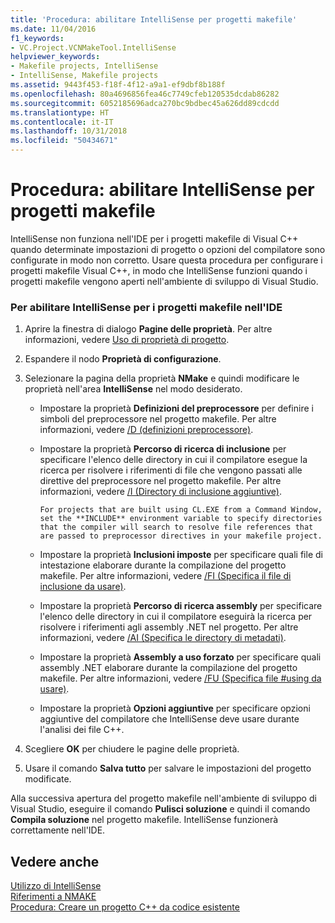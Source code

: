 ```yaml
---
title: 'Procedura: abilitare IntelliSense per progetti makefile'
ms.date: 11/04/2016
f1_keywords:
- VC.Project.VCNMakeTool.IntelliSense
helpviewer_keywords:
- Makefile projects, IntelliSense
- IntelliSense, Makefile projects
ms.assetid: 9443f453-f18f-4f12-a9a1-ef9dbf8b188f
ms.openlocfilehash: 80a4696856fea46c7749cfeb120535dcdab86282
ms.sourcegitcommit: 6052185696adca270bc9bdbec45a626dd89cdcdd
ms.translationtype: HT
ms.contentlocale: it-IT
ms.lasthandoff: 10/31/2018
ms.locfileid: "50434671"
---
```

# <a name="how-to-enable-intellisense-for-makefile-projects"></a>Procedura: abilitare IntelliSense per progetti makefile

IntelliSense non funziona nell'IDE per i progetti makefile di Visual C++ quando determinate impostazioni di progetto o opzioni del compilatore sono configurate in modo non corretto. Usare questa procedura per configurare i progetti makefile Visual C++, in modo che IntelliSense funzioni quando i progetti makefile vengono aperti nell'ambiente di sviluppo di Visual Studio.

### <a name="to-enable-intellisense-for-makefile-projects-in-the-ide"></a>Per abilitare IntelliSense per i progetti makefile nell'IDE

1. Aprire la finestra di dialogo **Pagine delle proprietà**. Per altre informazioni, vedere [Uso di proprietà di progetto](../ide/working-with-project-properties.md).

1. Espandere il nodo **Proprietà di configurazione**.

1. Selezionare la pagina della proprietà **NMake** e quindi modificare le proprietà nell'area **IntelliSense** nel modo desiderato.

   - Impostare la proprietà **Definizioni del preprocessore** per definire i simboli del preprocessore nel progetto makefile. Per altre informazioni, vedere [/D (definizioni preprocessore)](../build/reference/d-preprocessor-definitions.md).

   - Impostare la proprietà **Percorso di ricerca di inclusione** per specificare l'elenco delle directory in cui il compilatore esegue la ricerca per risolvere i riferimenti di file che vengono passati alle direttive del preprocessore nel progetto makefile. Per altre informazioni, vedere [/I (Directory di inclusione aggiuntive)](../build/reference/i-additional-include-directories.md).

         For projects that are built using CL.EXE from a Command Window, set the **INCLUDE** environment variable to specify directories that the compiler will search to resolve file references that are passed to preprocessor directives in your makefile project.

   - Impostare la proprietà **Inclusioni imposte** per specificare quali file di intestazione elaborare durante la compilazione del progetto makefile. Per altre informazioni, vedere [/FI (Specifica il file di inclusione da usare)](../build/reference/fi-name-forced-include-file.md).

   - Impostare la proprietà **Percorso di ricerca assembly** per specificare l'elenco delle directory in cui il compilatore eseguirà la ricerca per risolvere i riferimenti agli assembly .NET nel progetto. Per altre informazioni, vedere [/AI (Specifica le directory di metadati)](../build/reference/ai-specify-metadata-directories.md).

   - Impostare la proprietà **Assembly a uso forzato** per specificare quali assembly .NET elaborare durante la compilazione del progetto makefile. Per altre informazioni, vedere [/FU (Specifica file #using da usare)](../build/reference/fu-name-forced-hash-using-file.md).

   - Impostare la proprietà **Opzioni aggiuntive** per specificare opzioni aggiuntive del compilatore che IntelliSense deve usare durante l'analisi dei file C++.

1. Scegliere **OK** per chiudere le pagine delle proprietà.

1. Usare il comando **Salva tutto** per salvare le impostazioni del progetto modificate.

Alla successiva apertura del progetto makefile nell'ambiente di sviluppo di Visual Studio, eseguire il comando **Pulisci soluzione** e quindi il comando **Compila soluzione** nel progetto makefile. IntelliSense funzionerà correttamente nell'IDE.

## <a name="see-also"></a>Vedere anche

[Utilizzo di IntelliSense](/visualstudio/ide/using-intellisense)<br>
[Riferimenti a NMAKE](../build/nmake-reference.md)<br>
[Procedura: Creare un progetto C++ da codice esistente](../ide/how-to-create-a-cpp-project-from-existing-code.md)